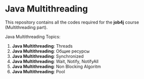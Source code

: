 # Java Multithreading
This repository contains all the codes required for the **job4j** course (Multithreading part).

Java Multithreading Topics:
1. **Java Multithreading**: Threads
2. **Java Multithreading**: Общие ресурсы
3. **Java Multithreading**: Synchronized
4. **Java Multithreading**: Wait, Notify, NotifyAll
5. **Java Multithreading**: Non Blocking Algoritm
6. **Java Multithreading**: Pool

